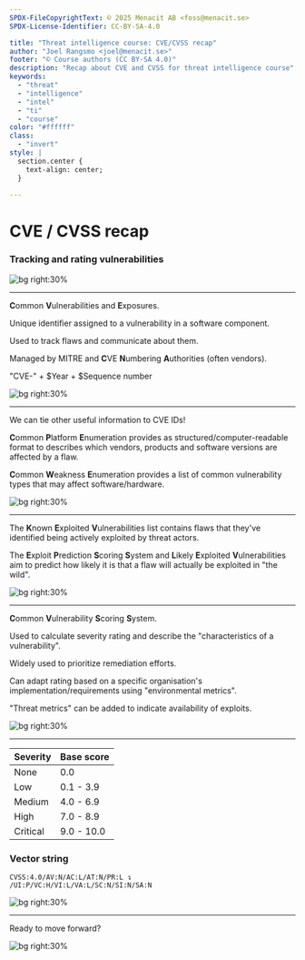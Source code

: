 ```yaml
---
SPDX-FileCopyrightText: © 2025 Menacit AB <foss@menacit.se>
SPDX-License-Identifier: CC-BY-SA-4.0

title: "Threat intelligence course: CVE/CVSS recap"
author: "Joel Rangsmo <joel@menacit.se>"
footer: "© Course authors (CC BY-SA 4.0)"
description: "Recap about CVE and CVSS for threat intelligence course"
keywords:
  - "threat"
  - "intelligence"
  - "intel"
  - "ti"
  - "course"
color: "#ffffff"
class:
  - "invert"
style: |
  section.center {
    text-align: center;
  }

---
```

<!-- _footer: "%ATTRIBUTION_PREFIX% Edenpictures (CC BY 2.0)" -->
# CVE / CVSS recap
### Tracking and rating vulnerabilities

![bg right:30%](images/13-building.jpg)

---
<!-- _footer: "%ATTRIBUTION_PREFIX% Marcin Wichary (CC BY 2.0)" -->
**C**ommon **V**ulnerabilities and **E**xposures.  
  
Unique identifier assigned to a vulnerability
in a software component.
  
Used to track flaws and communicate about them.  
  
Managed by MITRE and
**C**VE **N**umbering **A**uthorities (often vendors).  
  
"CVE-" + \$Year + \$Sequence number

![bg right:30%](images/13-random_numbers.jpg)

---
<!-- _footer: "%ATTRIBUTION_PREFIX% Adam Lusch (CC BY-SA 2.0)" -->
We can tie other useful information to CVE IDs!
  
**C**ommon **P**latform **E**numeration
provides as structured/computer-readable
format to describes which vendors, products
and software versions are affected by a flaw.
  
**C**ommon **W**eakness **E**numeration
provides a list of common vulnerability
types that may affect software/hardware.

![bg right:30%](images/13-demolition_pigeon.jpg)

---
<!-- _footer: "%ATTRIBUTION_PREFIX% Darkday (CC BY 2.0)" -->
The **K**nown **E**xploited **V**ulnerabilities
list contains flaws that they've identified
being actively exploited by threat actors.

The **E**xploit **P**rediction **S**coring **S**ystem
and **L**ikely **E**xploited **V**ulnerabilities
aim to predict how likely it is that a flaw
will actually be exploited in "the wild".

![bg right:30%](images/13-burnt_and_abandoned_computer.jpg)

---
<!-- _footer: "%ATTRIBUTION_PREFIX% Brendan J (CC BY 2.0)" -->
**C**ommon **V**ulnerability **S**coring **S**ystem.  
  
Used to calculate severity rating and
describe the "characteristics of a vulnerability".  
  
Widely used to prioritize remediation efforts.
  
Can adapt rating based on a specific
organisation's implementation/requirements
using "environmental metrics".
  
"Threat metrics" can be added to
indicate availability of exploits.

![bg right:30%](images/13-crack.jpg)

---
<!-- _footer: "%ATTRIBUTION_PREFIX% Brendan J (CC BY 2.0)" -->
| **Severity** | **Base score** |
|--------------|----------------|
| None         | 0.0            |
| Low          | 0.1 - 3.9      |
| Medium       | 4.0 - 6.9      |
| High         | 7.0 - 8.9      |
| Critical     | 9.0 - 10.0     |

### Vector string
```
CVSS:4.0/AV:N/AC:L/AT:N/PR:L ↴
/UI:P/VC:H/VI:L/VA:L/SC:N/SI:N/SA:N
```

![bg right:30%](images/13-crack.jpg)

---
<!-- _footer: "%ATTRIBUTION_PREFIX% Marcin Wichary (CC BY 2.0)" -->
Ready to move forward?

![bg right:30%](images/13-punch_tape.jpg)
